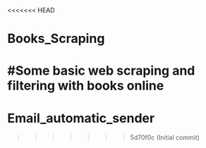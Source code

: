 <<<<<<< HEAD
# Books_Scraping

#Some basic web scraping and filtering with books online
=======
# Email_automatic_sender
>>>>>>> 5d70f0c (Initial commit)
